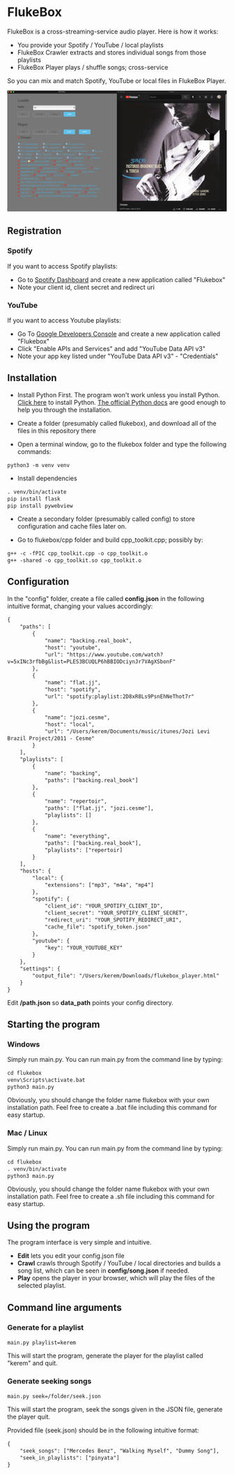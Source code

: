 # FlukeBox

FlukeBox is a cross-streaming-service audio player. Here is how it works:
- You provide your Spotify / YouTube / local playlists
- FlukeBox Crawler extracts and stores individual songs from those playlists
- FlukeBox Player plays / shuffle songs; cross-service

So you can mix and match Spotify, YouTube or local files in FlukeBox Player.

![Screenshot](screenshot.png)

## Registration

### Spotify

If you want to access Spotify playlists:
- Go to [Spotify Dashboard](https://developer.spotify.com/dashboard/applications) and create a new application called "Flukebox"
- Note your client id, client secret and redirect uri

### YouTube

If you want to access Youtube playlists:
- Go To [Google Developers Console](https://console.developers.google.com) and create a new application called "Flukebox"
- Click "Enable APIs and Services" and add "YouTube Data API v3"
- Note your app key listed under "YouTube Data API v3" - "Credentials"

## Installation

- Install Python First. The program won't work unless you install Python.  [Click here](https://www.python.org/downloads/mac-osx/) to install Python. [The official Python docs](https://docs.python.org/3/using/mac.html) are good enough to help you through the installation.

- Create a folder (presumably called flukebox), and download all of the files in this repository there

- Open a terminal window, go to the flukebox folder and type the following commands:

```
python3 -m venv venv
```

- Install dependencies

```
. venv/bin/activate
pip install flask
pip install pywebview
```

- Create a secondary folder (presumably called config) to store configuration and cache files later on.

- Go to flukebox/cpp folder and build cpp_toolkit.cpp; possibly by:
```
g++ -c -fPIC cpp_toolkit.cpp -o cpp_toolkit.o
g++ -shared -o cpp_toolkit.so cpp_toolkit.o
```

## Configuration

In the "config" folder, create a file called **config.json** in the following intuitive format, changing your values accordingly:

```
{
    "paths": [
        {
            "name": "backing.real_book",
            "host": "youtube",
            "url": "https://www.youtube.com/watch?v=5xINc3rfbBg&list=PLES3BCUQLP6hBBIODciynJr7VAgXSbonF"
        },
        {
            "name": "flat.jj",
            "host": "spotify",
            "url": "spotify:playlist:2D8xR8Ls9PsnEhNeThot7r"
        },
        {
            "name": "jozi.cesme",
            "host": "local",
            "url": "/Users/kerem/Documents/music/itunes/Jozi Levi Brazil Project/2011 - Cesme"
        }
    ],
    "playlists": [
        {
            "name": "backing",
            "paths": ["backing.real_book"]
        },
        {
            "name": "repertoir",
            "paths": ["flat.jj", "jozi.cesme"],
            "playlists": []
        },
        {
            "name": "everything",
            "paths": ["backing.real_book"],
            "playlists": ["repertoir]
        }
    ],
    "hosts": {
        "local": {
            "extensions": ["mp3", "m4a", "mp4"]
        },
        "spotify": {
            "client_id": "YOUR_SPOTIFY_CLIENT_ID",
            "client_secret": "YOUR_SPOTIFY_CLIENT_SECRET",
            "redirect_uri": "YOUR_SPOTIFY_REDIRECT_URI",
            "cache_file": "spotify_token.json"
        },
        "youtube": {
            "key": "YOUR_YOUTUBE_KEY"
        }
    },
    "settings": {
        "output_file": "/Users/kerem/Downloads/flukebox_player.html"
    }
}
```

Edit **/path.json** so **data_path** points your config directory.

## Starting the program

### Windows

Simply run main.py. You can run main.py from the command line by typing:

```
cd flukebox
venv\Scripts\activate.bat
python3 main.py
```

Obviously, you should change the folder name flukebox with your own installation path. Feel free to create a .bat file including this command for easy startup.

### Mac / Linux

Simply run main.py. You can run main.py from the command line by typing:

```
cd flukebox
. venv/bin/activate
python3 main.py
```

Obviously, you should change the folder name flukebox with your own installation path. Feel free to create a .sh file including this command for easy startup.

## Using the program

The program interface is very simple and intuitive.
- **Edit** lets you edit your config.json file
- **Crawl** crawls through Spotify / YouTube / local directories and builds a song list, which can be seen in **config/song.json** if needed.
- **Play** opens the player in your browser, which will play the files of the selected playlist.

## Command line arguments

### Generate for a playlist

```
main.py playlist=kerem
```

This will start the program, generate the player for the playlist called "kerem" and quit.

### Generate seeking songs

```
main.py seek=/folder/seek.json
```

This will start the program, seek the songs given in the JSON file, generate the player quit.

Provided file (seek.json) should be in the following intuitive format:

```
{
    "seek_songs": ["Mercedes Benz", "Walking Myself", "Dummy Song"],
    "seek_in_playlists": ["pinyata"]
}
```